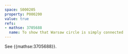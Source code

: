 ```yaml
---
space: S000205
property: P000200
value: true
refs:
- mathse: 3705688
  name: To show that Warsaw circle is simply connected
---
```


See {{mathse:3705688}}.